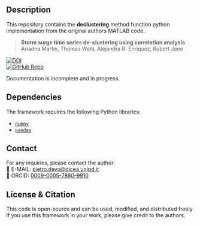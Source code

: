 ## Description  

This repository contains the **declustering** method function python implementation from the original authors MATLAB code.  

> **Storm surge time series de-clustering using correlation analysis**  
> Ariadna Martín, Thomas Wahl, Alejandra R. Enriquez, Robert Jane  

[![DOI](https://img.shields.io/badge/DOI-10.1029%2F2024GL113576-blue)](https://doi.org/10.1016/j.wace.2024.100701)  
[![GitHub Repo](https://img.shields.io/badge/GitHub-Repository-blue?logo=github)](https://github.com/AriadnaMartin98/De-clustering_method/tree/main)  

Documentation is incomplete and in progress.

## Dependencies  

The framework requires the following Python libraries:  

- [`numpy`](https://numpy.org/)    
- [`pandas`](https://pandas.pydata.org/)    

## Contact  

For any inquiries, please contact the author:  
📧 E-MAIL: [pietro.devo@dicea.unipd.it](mailto:pietro.devo@dicea.unipd.it)  
🔗 ORCID: [0009-0005-7860-9910](https://orcid.org/0009-0005-7860-9910)  

## License & Citation  

This code is open-source and can be used, modified, and distributed freely. If you use this framework in your work, please give credit to the authors.  
